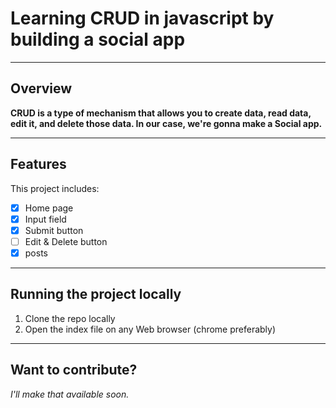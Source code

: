 # Learning CRUD in javascript by building a social app
****
## Overview 
**CRUD is a type of mechanism that allows you to create data, read data, edit it, and delete those data. In our case, we're gonna make a Social app.** 
****
## Features
This project includes:
- [x] Home page
- [x] Input field
- [x] Submit button
- [ ] Edit & Delete button 
- [x] posts

****
## Running the project locally 
1. Clone the repo locally 
2. Open the index file on any Web browser (chrome preferably)
***
## Want to contribute? 
_I'll make that available soon._